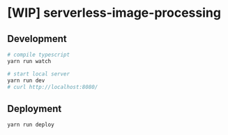 # [WIP] serverless-image-processing
## Development
```sh
# compile typescript
yarn run watch

# start local server
yarn run dev
# curl http://localhost:8080/
```

## Deployment
```sh
yarn run deploy
```